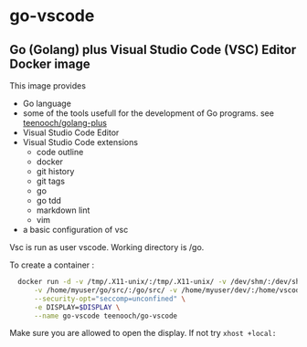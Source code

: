 # go-vscode

## Go (Golang) plus Visual Studio Code (VSC) Editor Docker image

This image provides

- Go language
- some of the tools usefull for the development of Go programs.
  see [teenooch/golang-plus](https://hub.docker.com/r/teenooch/golang-plus/)
- Visual Studio Code Editor
- Visual Studio Code extensions
  - code outline
  - docker
  - git history
  - git tags
  - go
  - go tdd
  - markdown lint
  - vim
- a basic configuration of vsc

Vsc is run as user vscode. Working directory is /go.

To create a container :

```bash
  docker run -d -v /tmp/.X11-unix/:/tmp/.X11-unix/ -v /dev/shm/:/dev/shm/ \
      -v /home/myuser/go/src/:/go/src/ -v /home/myuser/dev/:/home/vscode/dev/ \
      --security-opt="seccomp=unconfined" \
      -e DISPLAY=$DISPLAY \
      --name go-vscode teenooch/go-vscode
```

Make sure you are allowed to open the display. If not try `xhost +local:`
